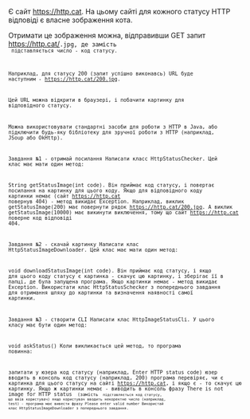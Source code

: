 Є сайт https://http.cat. На цьому сайті для кожного статусу HTTP відповіді є власне зображення кота.

Отримати це зображення можна, відправивши GET запит https://http.cat/<CODE>.jpg, де замість <CODE> підставляється число - код статусу.

Наприклад, для статусу 200 (запит успішно виконавсь) URL буде наступним - https://http.cat/200.jpg.

Цей URL можна відкрити в браузері, і побачити картинку для відповідного статусу.

Можна використовувати стандартні засоби для роботи з HTTP в Java, або підключити будь-яку бібліотеку для зручної роботи з HTTP (наприклад, JSoup або OkHttp).

Завдання №1 - отримай посилання
Написати класс HttpStatusChecker. Цей клас має мати один метод:

String getStatusImage(int code). Він приймає код статусу, і повертає посилання на картинку для цього коду. Якщо для відповідного коду картинки немає (сайт https://http.cat повернув 404) - метод викидає Exception.
Наприклад, виклик getStatusImage(200) має повернути рядок https://http.cat/200.jpg. А виклик getStatusImage(10000) має викинути виключення, тому що сайт https://http.cat поверне код відповіді 404.

Завдання №2 - скачай картинку
Написати клас HttpStatusImageDownloader. Цей клас має мати один метод:

void downloadStatusImage(int code). Він приймає код статусу, і якщо для цього коду статусу є картинка - скачує цю картинку, і зберігає її в папці, де була запущена програма. Якщо картинки немає - метод викидає Exception.
Використати клас HttpStatusSchecker з попереднього завдання для отримання шляху до картинки та визначення наявності самої картинки.

Завдання №3 - створити CLI
Написати клас HttpImageStatusCli. У цього класу має бути один метод:

void askStatus()
Коли викликається цей метод, то програма повинна:

запитати у юзера код статусу (наприклад, Enter HTTP status code)
юзер вводить в консоль код статусу (наприклад, 200)
програма перевіряє, чи є картинка для цього статусу на сайті https://http.cat, і якщо є - то скачує цю картинку. Якщо ж картинки немає - виводить в консоль фразу There is not image for HTTP status <CODE> (замість <CODE> підставляється код статусу, що ввів користувач)
якщо користувач вводить некоректне число (наприклад, test) - програма має вивести фразу Please enter valid number
Використай клас HttpStatusImageDownloader з попереднього завдання.

